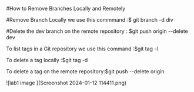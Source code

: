 #How to Remove Branches Locally and Remotely



#Remove Branch Locally we use this commmand :$ git branch -d div




#Delete the dev branch on the remote repository : $git push origin --delete dev




To list tags in a Git repository we use this command :$git tag -l 


To delete a tag locally :$git tag -d <tagname>



To delete a tag on the remote repository:$git push --delete origin <tagname>

![lab1 image ](Screenshot 2024-01-12 114411.png)

